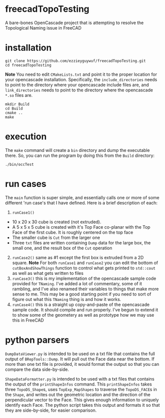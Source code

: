# freecadTopoTesting
A bare-bones OpenCascade project that is attempting to resolve the Topological Naming
issue in FreeCAD

# installation

    git clone https://github.com/ezzieyguywuf/freecadTopoTesting.git
    cd freecadTopoTesting

**Note** You need to edit `CMakeLists.txt` and point it to the proper location for your
opencascade installation. Specifically, the `include_directories` needs to point to the
directory where your opencascade include files are, and `link_directories` needs to point
to the directory where the opencascade `*.so` files are.

    mkdir Build
    cd Build
    cmake ..
    make

# execution
The `make` command will create a `bin` directory and dump the executable there. So, you
can run the program by doing this from the `Build` directory:

    ./bin/occTest

# run cases
The `main` function is super simple, and essentially calls one or more of some different
'run case's that I have defined. Here is a brief description of each:

1. `runCase1()`
  * 10 x 20 x 30 cube is created (not extruded).
  * A 5 x 5 x 5 cube is created with it's Top Face co-planar with the Top Face of the
first cube. It is roughly centered on the top face
  * The smaller cube is `Cut` from the larger one
  * Three `txt` files are written containing `Dump` data for the large box, the small
one, and the result box of the `Cut` operation
2. `runCase2()` same as #1 except the first box is extruded from a 2D square.
**Note** For both `runCase1` and `runCase2` you can edit the bottom of
`cutBoxAndShowThings` function to control what gets printed to `std::cout` as well as
what gets written to files
3. `runCase3()` this is my implementation of the opencascade sample code provided for
   `TNaming`. I've added a lot of commentary, some of it rambling, and I've also renamed
   their variables to things that make more sense to me. This may be a good starting point
   if you need to sort of figure out what this `TNaming` thing is and how it works.
4. `runCase4()` this is a straight up copy-and-paste of the opencascade sample code. It
   should compile and run properly. I've begun to extend it to show some of the geometery
   as well as prototype how we may use this in FreeCAD

# python parsers
`DumpDataViewer.py` is intended to be used on a txt file that contains the full output of
`BRepTools::Dump`. It will pull out the Face data near the bottom. If more than one txt
file is provided, it would format the output so that you can compare the data
side-by-side.

`ShapeDataFormatter.py` is intended to be used with a txt files that contains the output
of the `printShapeInfos` command. This `printShapeInfos` takes three `TopoDS_Shape`s, uses
`TopExp_MapShapes` to traverse the `TopoDS_FACE`s in the `Shape`, and writes out the
geometric location and the direction of the perpendicular vector to the Face. This gives
enough information to uniquely identify each Face. The python script takes this output and
formats it so that they are side-by-side, for easier comparison.
